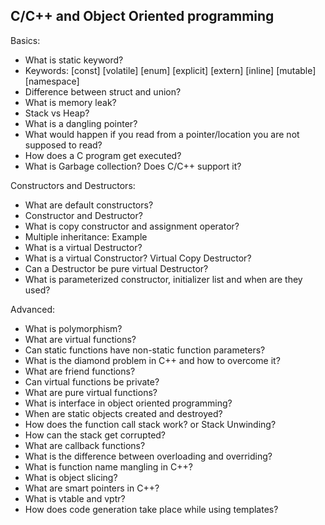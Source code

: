 C/C++ and Object Oriented programming
-------------------------------------

Basics:
* What is static keyword?
* Keywords: [const] [volatile] [enum] [explicit] [extern] [inline] [mutable] [namespace]
* Difference between struct and union?
* What is memory leak?
* Stack vs Heap?
* What is a dangling pointer?
* What would happen if you read from a pointer/location you are not supposed to read?
* How does a C program get executed?
* What is Garbage collection? Does C/C++ support it?


Constructors and Destructors:
* What are default constructors?
* Constructor and Destructor?
* What is copy constructor and assignment operator?
* Multiple inheritance: Example
* What is a virtual Destructor?
* What is a virtual Constructor? Virtual Copy Destructor?
* Can a Destructor be pure virtual Destructor?
* What is parameterized constructor, initializer list and when are they used?


Advanced:
* What is polymorphism?
* What are virtual functions?
* Can static functions have non-static function parameters?
* What is the diamond problem in C++ and how to overcome it?
* What are friend functions?
* Can virtual functions be private?
* What are pure virtual functions?
* What is interface in object oriented programming?
* When are static objects created and destroyed?
* How does the function call stack work? or Stack Unwinding?
* How can the stack get corrupted?
* What are callback functions?
* What is the difference between overloading and overriding?
* What is function name mangling in C++?
* What is object slicing?
* What are smart pointers in C++?
* What is vtable and vptr?
* How does code generation take place while using templates?
